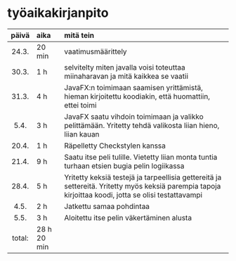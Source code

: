 # työaikakirjanpito

| päivä | aika | mitä tein  |
| :----:|:-----| :-----|
| 24.3. | 20 min | vaatimusmäärittely |
| 30.3. | 1 h  | selvitelty miten javalla voisi toteuttaa miinaharavan ja mitä kaikkea se vaatii |
| 31.3. | 4 h  | JavaFX:n toimimaan saamisen yrittämistä, hieman kirjoitettu koodiakin, että huomattiin, ettei toimi |
| 5.4.  | 3 h  | JavaFX saatu vihdoin toimimaan ja valikko pelittämään. Yritetty tehdä valikosta liian hieno, liian kauan |
| 20.4. | 1 h  | Räpelletty Checkstylen kanssa |
| 21.4. | 9 h  | Saatu itse peli tulille. Vietetty liian monta tuntia turhaan etsien bugia pelin logiikassa |
| 28.4. | 5 h  | Yritetty keksiä testejä ja tarpeellisia gettereitä ja settereitä. Yritetty myös keksiä parempia tapoja     kirjoittaa koodi, jotta se olisi testattavampi |
| 4.5.  | 2 h  | Jatkettu samaa pohdintaa |
| 5.5.  | 3 h  |Aloitettu itse pelin väkertäminen alusta |
| total: | 28 h 20 min |  | 

